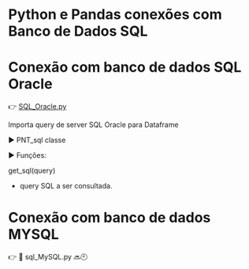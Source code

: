# Python e Pandas conexões com Banco de Dados SQL

# Conexão com banco de dados SQL Oracle

👉 [SQL_Oracle.py](https://github.com/MarceloCapeletti/pandas_conects_sqls/blob/main/SQL_Oracle.py)

Importa query de server SQL Oracle para Dataframe

▶️  PNT_sql classe
    

▶️ Funções:

  get_sql(query)
  - query SQL a ser consultada.
  
# Conexão com banco de dados MYSQL

👉 🚧 sql_MySQL.py 🔜🕙
